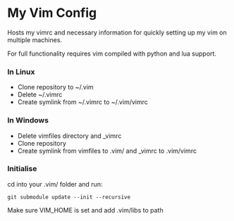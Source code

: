 # My Vim Config

Hosts my vimrc and necessary information for quickly setting up my vim on multiple machines.

For full functionality requires vim compiled with python and lua support.

### In Linux
- Clone repository to ~/.vim
- Delete ~/.vimrc
- Create symlink from ~/.vimrc to ~/.vim/vimrc

### In Windows
- Delete vimfiles directory and _vimrc
- Clone repository
- Create symlink from vimfiles to .vim/ and _vimrc to .vim/vimrc

### Initialise
cd into your .vim/ folder and run:  
```
git submodule update --init --recursive  
```

Make sure VIM_HOME is set and add .vim/libs to path
